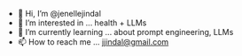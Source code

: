 - 👋 Hi, I’m @jenellejindal
- 👀 I’m interested in ... health + LLMs
- 🌱 I’m currently learning ... about prompt engineering, LLMs
- 📫 How to reach me ... jjindal@gmail.com

<!---
jenellejindal/jenellejindal is a ✨ special ✨ repository because its `README.md` (this file) appears on your GitHub profile.
You can click the Preview link to take a look at your changes.
--->
